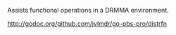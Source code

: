 Assists functional operations in a DRMMA environment.

http://godoc.org/github.com/jvlmdr/go-pbs-pro/distrfn
